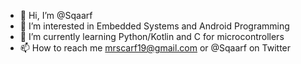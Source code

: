 - 👋 Hi, I’m @Sqaarf
- 👀 I’m interested in Embedded Systems and Android Programming
- 🌱 I’m currently learning Python/Kotlin and C for microcontrollers
- 📫 How to reach me mrscarf19@gmail.com or @Sqaarf on Twitter

<!---
Sqaarf/Sqaarf is a ✨ special ✨ repository because its `README.md` (this file) appears on your GitHub profile.
You can click the Preview link to take a look at your changes.
--->
